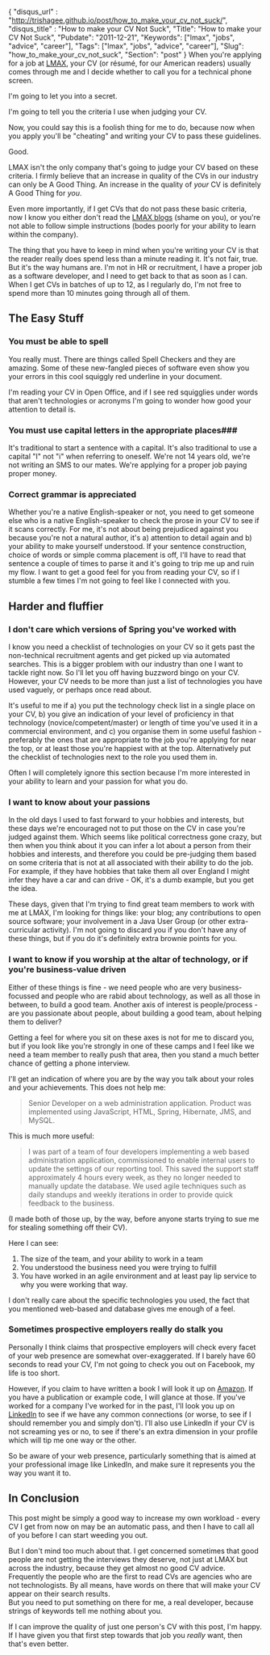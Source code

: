 {
 "disqus_url" : "http://trishagee.github.io/post/how_to_make_your_cv_not_suck/",
 "disqus_title" : "How to make your CV Not Suck",
 "Title": "How to make your CV Not Suck",
 "Pubdate": "2011-12-21",
 "Keywords": ["lmax", "jobs", "advice", "career"],
 "Tags": ["lmax", "jobs", "advice", "career"],
 "Slug": "how_to_make_your_cv_not_suck",
 "Section": "post"
}
When you're applying for a job at [LMAX](http://www.lmax.com/), your CV (or résumé, for our American readers) usually comes through me and I decide whether 
to call you for a technical phone screen.

I'm going to let you into a secret. 
<!--more-->

I'm going to tell you the criteria I use when judging your CV.

Now, you could say this is a foolish thing for me to do, because now when you apply you'll be "cheating" and writing your CV to pass 
these guidelines.

Good.

LMAX isn't the only company that's going to judge your CV based on these criteria. I firmly believe that an increase in quality of the 
CVs in our industry can only be A Good Thing.  An increase in the quality of *your* CV is definitely A Good Thing for 
*you*.

Even more importantly, if I get CVs that do not pass these basic criteria, now I know you either don't read the [LMAX blogs](http://blogs.lmax.com/) (shame on
you), or you're not able to follow simple instructions (bodes poorly for your ability to learn within the company).

The thing that you have to keep in mind when you're writing your CV is that the reader really does spend less than a minute reading it. 
It's not fair, true.  But it's the way humans are. I'm not in HR or recruitment, I have a proper job as a software developer, 
and I need to get back to that as soon as I can.  When I get CVs in batches of up to 12, as I regularly do, 
I'm not free to spend more than 10 minutes going through all of them.

## The Easy Stuff ##
### You must be able to spell ###
You really must.  There are things called Spell Checkers and they are amazing.  Some of these new-fangled pieces of software even show 
you your errors in this cool squiggly red underline in your document.

I'm reading your CV in Open Office, and if I see red squigglies under words that aren't technologies or acronyms I'm going to wonder how
good your attention to detail is.

### You must use capital letters in the appropriate places###

It's traditional to start a sentence with a capital.  It's also traditional to use a capital "I" not "i" when referring to oneself. We're
not 14 years old, we're not writing an SMS to our mates.  We're applying for a proper job paying proper money.

### Correct grammar is appreciated ###

Whether you're a native English-speaker or not, you need to get someone else who is a native English-speaker to check the prose in your 
CV to see if it scans correctly. For me, it's not about being prejudiced against you because you're not a natural author, 
it's a) attention to detail again and b) your ability to make yourself understood.  If your sentence construction, 
choice of words or simple comma placement is off, I'll have to read that sentence a couple of times to parse it and it's going to trip 
me up and ruin my flow.  I want to get a good feel for you from reading your CV, so if I stumble a few times I'm not going to feel like 
I connected with you.

## Harder and fluffier ##
### I don't care which versions of Spring you've worked with ###
I know you need a checklist of technologies on your CV so it gets past the non-technical recruitment agents and get picked up via 
automated searches.  This is a bigger problem with our industry than one I want to tackle right now.  So I'll let you off having 
buzzword bingo on your CV.  However, your CV needs to be more than just a list of technologies you have used vaguely, 
or perhaps once read about. 

It's useful to me if a) you put the technology check list in a single place on your CV, b) you give an indication of your level of 
proficiency in that technology (novice/competent/master) or length of time you've used it in a commercial environment, 
and c) you organise them in some useful fashion - preferably the ones that are appropriate to the job you're applying for near the top, 
or at least those you're happiest with at the top.  Alternatively put the checklist of technologies next to the role you used them in.

Often I will completely ignore this section because I'm more interested in your ability to learn and your passion for what you do.

### I want to know about your passions ###
In the old days I used to fast forward to your hobbies and interests, but these days we're encouraged not to put those on the CV in case
you're judged against them.  Which seems like political correctness gone crazy, but then when you think about it you can infer a lot 
about a person from their hobbies and interests, and therefore you could be pre-judging them based on some criteria that is not at all 
associated with their ability to do the job.  For example, if they have hobbies that take them all over England I might infer they have 
a car and can drive - OK, it's a dumb example, but you get the idea.

These days, given that I'm trying to find great team members to work with me at LMAX, I'm looking for things like: your blog; any 
contributions to open source software; your involvement in a Java User Group (or other extra-curricular activity).  I'm not going to 
discard you if you don't have any of these things, but if you do it's definitely extra brownie points for you.

### I want to know if you worship at the altar of technology, or if you're business-value driven ###
Either of these things is fine - we need people who are very business-focussed and people who are rabid about technology, 
as well as all those in between, to build a good team.  Another axis of interest is people/process - are you passionate about people, 
about building a good team, about helping them to deliver?

Getting a feel for where you sit on these axes is not for me to discard you, but if you look like you're strongly in one of these camps 
and I feel like we need a team member to really push that area, then you stand a much better chance of getting a phone interview.

I'll get an indication of where you are by the way you talk about your roles and your achievements.  This does not help me:

>Senior Developer on a web administration application.  Product was implemented using JavaScript, HTML, Spring, Hibernate, JMS, and MySQL.

This is much more useful: 

>I was part of a team of four developers implementing a web based administration application, commissioned to enable internal users to 
> update the settings of our reporting tool.  This saved the support staff approximately 4 hours every week, 
> as they no longer needed to manually update the database. We used agile techniques such as daily standups and weekly iterations in order
> to provide quick feedback to the business.

(I made both of those up, by the way, before anyone starts trying to sue me for stealing something off their CV).

Here I can see:

1. The size of the team, and your ability to work in a team
1. You understood the business need you were trying to fulfill
1. You have worked in an agile environment and at least pay lip service to why you were working that way.

I don't really care about the specific technologies you used, the fact that you mentioned web-based and database gives me enough of a 
feel.

### Sometimes prospective employers really do stalk you ###
Personally I think claims that prospective employers will check every facet of your web presence are somewhat over-exaggerated.  If I 
barely have 60 seconds to read your CV, I'm not going to check you out on Facebook, my life is too short.

However, if you claim to have written a book I will look it up on 
[Amazon](http://amazon.com/?_encoding=UTF8&tag=trissramb-20&linkCode=ur2&camp=1789&creative=9325). If you have a publication or example
code, I will glance at those.  If you've worked for a company I've worked for in the past, I'll look you up on 
[LinkedIn](http://uk.linkedin.com/in/trishagee) to see if we have any common connections (or worse, 
to see if I should remember you and simply don't).  I'll also use LinkedIn if your CV is not screaming yes or no, 
to see if there's an extra dimension in your profile which will tip me one way or the other.

So be aware of your web presence, particularly something that is aimed at your professional image like LinkedIn, 
and make sure it represents you the way you want it to.

## In Conclusion ##
This post might be simply a good way to increase my own workload - every CV I get from now on may be an automatic pass, 
and then I have to call all of you before I can start weeding you out.

But I don't mind too much about that.  I get concerned sometimes that good people are not getting the interviews they deserve, 
not just at LMAX but across the industry, because they get almost no good CV advice.  Frequently the people who are the first to read 
CVs are agencies who are not technologists.  By all means, have words on there that will make your CV appear on their search results.  
But you need to put something on there for me, a real developer, because strings of keywords tell me nothing about you.

If I can improve the quality of just one person's CV with this post, I'm happy.  If I have given you that first step towards that job 
you *really* want, then that's even better.

